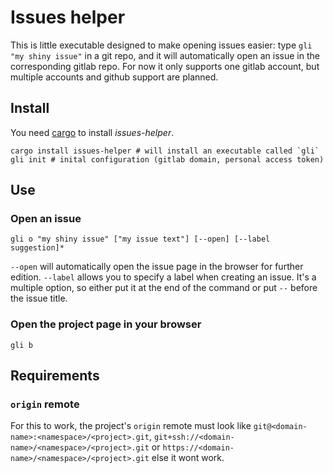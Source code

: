 # Issues helper

This is little executable designed to make opening issues easier: type `gli "my shiny issue"` in a git repo, and it will automatically open an issue in the corresponding gitlab repo. For now it only supports one gitlab account, but multiple accounts and github support are planned.

## Install

You need [cargo](http://doc.crates.io/) to install *issues-helper*.

    cargo install issues-helper # will install an executable called `gli`
    gli init # inital configuration (gitlab domain, personal access token)

## Use

### Open an issue

    gli o "my shiny issue" ["my issue text"] [--open] [--label suggestion]*

`--open` will automatically open the issue page in the browser for further edition.
`--label` allows you to specify a label when creating an issue. It's a multiple option, so either put it at the end of the command or put `--` before the issue title.

### Open the project page in your browser

    gli b

## Requirements

### `origin` remote

For this to work, the project's `origin` remote must look like `git@<domain-name>:<namespace>/<project>.git`,
`git+ssh://<domain-name>/<namespace>/<project>.git` or
`https://<domain-name>/<namespace>/<project>.git`
else it wont work.
